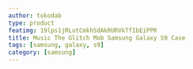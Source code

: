 ```yaml
---
author: tokodab
type: product
featimg: 19lps1jRLutCmkhSdAkRURVkTfIbEiPPR
title: Music The Glitch Mob Samsung Galaxy S9 Case
tags: [samsung, galaxy, s9]
category: [samsung]
---
```


